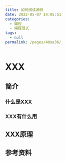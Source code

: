 ```yaml
---
title: 如何阅读源码
date: 2022-05-07 14:05:51
categories:
  - 编程
  - 编程范式
tags:
  - null
permalink: /pages/40aa36/
---
```


# XXX

## 简介

### 什么是XXX

### XXX有什么用

## XXX原理

## 参考资料
